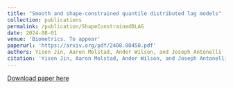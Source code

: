 ```yaml
---
title: "Smooth and shape-constrained quantile distributed lag models"
collection: publications
permalink: /publication/ShapeConstrainedDLAG
date: 2024-08-01
venue: 'Biometrics. To appear'
paperurl: 'https://arxiv.org/pdf/2408.08450.pdf'
authors: Yisen Jin, Aaron Molstad, Ander Wilson, and Joseph Antonelli
citation: 'Yisen Jin, Aaron Molstad, Ander Wilson, and Joseph Antonelli. "Smooth and shape-constrained quantile distributed lag models." arXiv preprint arXiv:2408.08450 (2024).'
---
```


[Download paper here](https://arxiv.org/pdf/2408.08450)
